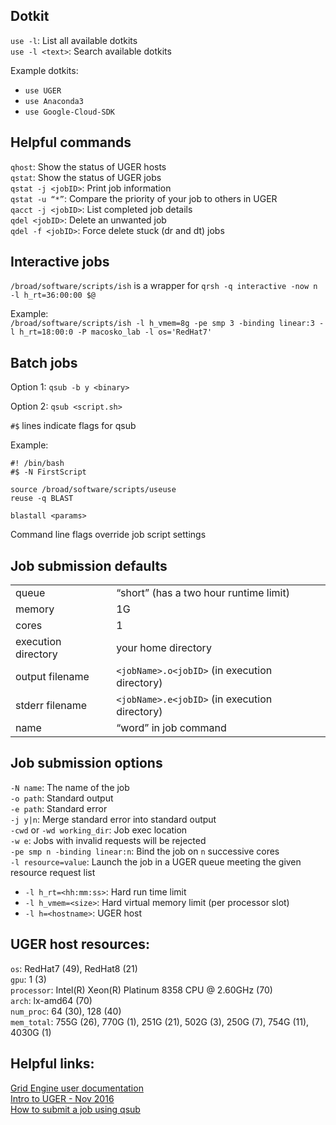 ## Dotkit
`use -l`: List all available dotkits  
`use -l <text>`: Search available dotkits

Example dotkits:
* `use UGER`
* `use Anaconda3`
* `use Google-Cloud-SDK`


## Helpful commands
`qhost`: Show the status of UGER hosts  
`qstat`: Show the status of UGER jobs  
`qstat -j <jobID>`: Print job information  
`qstat -u “*”`: Compare the priority of your job to others in UGER  
`qacct -j <jobID>`: List completed job details  
`qdel <jobID>`: Delete an unwanted job  
`qdel -f <jobID>`: Force delete stuck (dr and dt) jobs  


## Interactive jobs
`/broad/software/scripts/ish` is a wrapper for `qrsh -q interactive -now n -l h_rt=36:00:00 $@`

Example:  
```/broad/software/scripts/ish -l h_vmem=8g -pe smp 3 -binding linear:3 -l h_rt=18:00:0 -P macosko_lab -l os='RedHat7'```


## Batch jobs

Option 1: `qsub -b y <binary>`

Option 2: `qsub <script.sh>`

`#$` lines indicate flags for qsub

Example:
```
#! /bin/bash
#$ -N FirstScript

source /broad/software/scripts/useuse
reuse -q BLAST

blastall <params>
```

Command line flags override job script settings


## Job submission defaults
|                     |                                               |
|---------------------|-----------------------------------------------|
| queue               | “short” (has a two hour runtime limit)        |
| memory              | 1G                                            |
| cores               | 1
| execution directory | your home directory                           |
| output filename     | `<jobName>.o<jobID>` (in execution directory) |
| stderr filename     | `<jobName>.e<jobID>` (in execution directory) |
| name                | “word” in job command                         |


## Job submission options
`-N name`: The name of the job  
`-o path`: Standard output  
`-e path`: Standard error  
`-j y|n`: Merge standard error into standard output  
`-cwd` or `-wd working_dir`: Job exec location  
`-w e`: Jobs with invalid requests will be rejected  
`-pe smp n -binding linear:n`: Bind the job on `n` successive cores  
`-l resource=value`: Launch the job in a UGER queue meeting the given resource request list
* `-l h_rt=<hh:mm:ss>`: Hard run time limit
* `-l h_vmem=<size>`: Hard virtual memory limit (per processor slot)
* `-l h=<hostname>`: UGER host


## UGER host resources:
`os`: RedHat7 (49), RedHat8 (21)  
`gpu`: 1 (3)  
`processor`: Intel(R) Xeon(R) Platinum 8358 CPU @ 2.60GHz (70)  
`arch`: lx-amd64 (70)  
`num_proc`: 64 (30), 128 (40)  
`mem_total`: 755G (26), 770G (1), 251G (21), 502G (3), 250G (7), 754G (11), 4030G (1)  


## Helpful links:
[Grid Engine user documentation](https://backstage.broadinstitute.org/docs/default/component/ge-user-docs)  
[Intro to UGER - Nov 2016](https://data.broadinstitute.org/bits_demo/user_education_sessions/Intro2UGER/I2U-Nov2106/Intro2UGER.pdf)  
[How to submit a job using qsub](https://bioinformatics.mdc-berlin.de/intro2UnixandSGE/sun_grid_engine_for_beginners/how_to_submit_a_job_using_qsub.html)  
